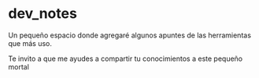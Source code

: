 # dev_notes

Un pequeño espacio donde agregaré algunos apuntes de las herramientas que más uso.

Te invito a que me ayudes a compartir tu conocimientos a este pequeño mortal
